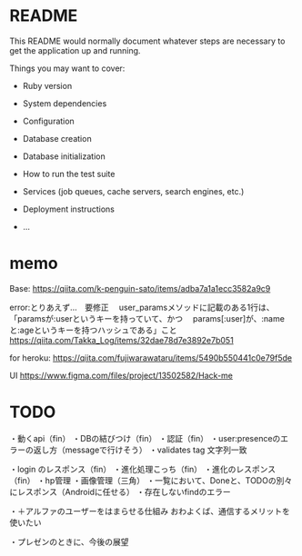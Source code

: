# README

This README would normally document whatever steps are necessary to get the
application up and running.

Things you may want to cover:

* Ruby version

* System dependencies

* Configuration

* Database creation

* Database initialization

* How to run the test suite

* Services (job queues, cache servers, search engines, etc.)

* Deployment instructions

* ...

# memo

Base:
https://qiita.com/k-penguin-sato/items/adba7a1a1ecc3582a9c9

error:とりあえず…　要修正
　user_paramsメソッドに記載のある1行は、
「paramsが:userというキーを持っていて、かつ
　params[:user]が、:nameと:ageというキーを持つハッシュである」こと
https://qiita.com/Takka_Log/items/32dae78d7e3892e7b051

for heroku:
https://qiita.com/fujiwarawataru/items/5490b550441c0e79f5de

UI
https://www.figma.com/files/project/13502582/Hack-me

# TODO
・動くapi（fin）
・DBの結びつけ（fin）
・認証（fin）
・user:presenceのエラーの返し方（messageで行けそう）
・validates tag 文字列一致

・login のレスポンス（fin）
・進化処理こっち（fin）
・進化のレスポンス（fin）
・hp管理
・画像管理（三角）
・一覧において、Doneと、TODOの別々にレスポンス（Androidに任せる）
・存在しないfindのエラー


・＋アルファのユーザーをはまらせる仕組み
    おわよくば、通信するメリットを使いたい

・プレゼンのときに、今後の展望

